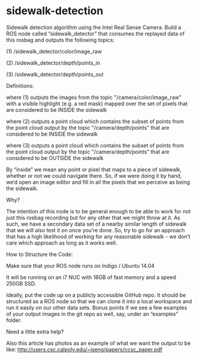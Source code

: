 # sidewalk-detection

Sidewalk detection algorithm using the Intel Real Sense Camera. Build a ROS node called “sidewalk_detector” that consumes the replayed data of this rosbag and outputs the following topics:

(1) /sidewalk_detector/color/image_raw

(2) /sidewalk_detector/depth/points_in

(3) /sidewalk_detector/depth/points_out

Definitions: 

where (1) outputs the images from the topic "/camera/color/image_raw” with a visible highlight (e.g. a red mask) mapped over the set of pixels that are considered to be INSIDE the sidewalk

where (2) outputs a point cloud which contains the subset of points from the point cloud output by the topic "/camera/depth/points” that are considered to be INSIDE the sidewalk

where (3) outputs a point cloud which contains the subset of points from the point cloud output by the topic "/camera/depth/points” that are considered to be OUTSIDE the sidewalk

By “inside” we mean any point or pixel that maps to a piece of sidewalk, whether or not we could navigate there. So, if we were doing it by hand, we’d open an image editor and fill in all the pixels that we perceive as being the sidewalk. 

Why?

The intention of this node is to be general enough to be able to work for not just this rosbag recording but for any other that we might throw at it. As such, we have a secondary data set of a nearby similar length of sidewalk that we will also test it on once you’re done. So, try to go for an approach that has a high likelihood of working for any reasonable sidewalk - we don’t care which approach as long as it works well.

How to Structure the Code:

Make sure that your ROS node runs on Indigo / Ubuntu 14.04

It will be running on an i7 NUC with 16GB of fast memory and a speed 250GB SSD.

Ideally, put the code up on a publicly accessible GitHub repo. It should be structured as a ROS node so that we can clone it into a local workspace and run it easily on our other data sets. Bonus points if we see a few examples of your output images in the git repo as well, say, under an “examples” folder.

Need a little extra help?

Also this article has photos as an example of what we want the output to be like: http://users.csc.calpoly.edu/~jseng/papers/ccsc_paper.pdf 
